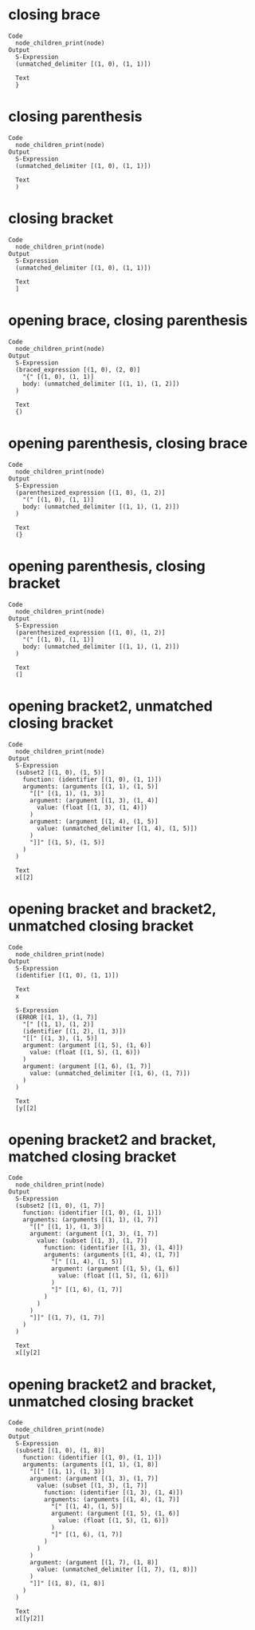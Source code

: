 # closing brace

    Code
      node_children_print(node)
    Output
      S-Expression
      (unmatched_delimiter [(1, 0), (1, 1)])
      
      Text
      }
      

# closing parenthesis

    Code
      node_children_print(node)
    Output
      S-Expression
      (unmatched_delimiter [(1, 0), (1, 1)])
      
      Text
      )
      

# closing bracket

    Code
      node_children_print(node)
    Output
      S-Expression
      (unmatched_delimiter [(1, 0), (1, 1)])
      
      Text
      ]
      

# opening brace, closing parenthesis

    Code
      node_children_print(node)
    Output
      S-Expression
      (braced_expression [(1, 0), (2, 0)]
        "{" [(1, 0), (1, 1)]
        body: (unmatched_delimiter [(1, 1), (1, 2)])
      )
      
      Text
      {)
      
      

# opening parenthesis, closing brace

    Code
      node_children_print(node)
    Output
      S-Expression
      (parenthesized_expression [(1, 0), (1, 2)]
        "(" [(1, 0), (1, 1)]
        body: (unmatched_delimiter [(1, 1), (1, 2)])
      )
      
      Text
      (}
      

# opening parenthesis, closing bracket

    Code
      node_children_print(node)
    Output
      S-Expression
      (parenthesized_expression [(1, 0), (1, 2)]
        "(" [(1, 0), (1, 1)]
        body: (unmatched_delimiter [(1, 1), (1, 2)])
      )
      
      Text
      (]
      

# opening bracket2, unmatched closing bracket

    Code
      node_children_print(node)
    Output
      S-Expression
      (subset2 [(1, 0), (1, 5)]
        function: (identifier [(1, 0), (1, 1)])
        arguments: (arguments [(1, 1), (1, 5)]
          "[[" [(1, 1), (1, 3)]
          argument: (argument [(1, 3), (1, 4)]
            value: (float [(1, 3), (1, 4)])
          )
          argument: (argument [(1, 4), (1, 5)]
            value: (unmatched_delimiter [(1, 4), (1, 5)])
          )
          "]]" [(1, 5), (1, 5)]
        )
      )
      
      Text
      x[[2]
      

# opening bracket and bracket2, unmatched closing bracket

    Code
      node_children_print(node)
    Output
      S-Expression
      (identifier [(1, 0), (1, 1)])
      
      Text
      x
      
      S-Expression
      (ERROR [(1, 1), (1, 7)]
        "[" [(1, 1), (1, 2)]
        (identifier [(1, 2), (1, 3)])
        "[[" [(1, 3), (1, 5)]
        argument: (argument [(1, 5), (1, 6)]
          value: (float [(1, 5), (1, 6)])
        )
        argument: (argument [(1, 6), (1, 7)]
          value: (unmatched_delimiter [(1, 6), (1, 7)])
        )
      )
      
      Text
      [y[[2]
      

# opening bracket2 and bracket, matched closing bracket

    Code
      node_children_print(node)
    Output
      S-Expression
      (subset2 [(1, 0), (1, 7)]
        function: (identifier [(1, 0), (1, 1)])
        arguments: (arguments [(1, 1), (1, 7)]
          "[[" [(1, 1), (1, 3)]
          argument: (argument [(1, 3), (1, 7)]
            value: (subset [(1, 3), (1, 7)]
              function: (identifier [(1, 3), (1, 4)])
              arguments: (arguments [(1, 4), (1, 7)]
                "[" [(1, 4), (1, 5)]
                argument: (argument [(1, 5), (1, 6)]
                  value: (float [(1, 5), (1, 6)])
                )
                "]" [(1, 6), (1, 7)]
              )
            )
          )
          "]]" [(1, 7), (1, 7)]
        )
      )
      
      Text
      x[[y[2]
      

# opening bracket2 and bracket, unmatched closing bracket

    Code
      node_children_print(node)
    Output
      S-Expression
      (subset2 [(1, 0), (1, 8)]
        function: (identifier [(1, 0), (1, 1)])
        arguments: (arguments [(1, 1), (1, 8)]
          "[[" [(1, 1), (1, 3)]
          argument: (argument [(1, 3), (1, 7)]
            value: (subset [(1, 3), (1, 7)]
              function: (identifier [(1, 3), (1, 4)])
              arguments: (arguments [(1, 4), (1, 7)]
                "[" [(1, 4), (1, 5)]
                argument: (argument [(1, 5), (1, 6)]
                  value: (float [(1, 5), (1, 6)])
                )
                "]" [(1, 6), (1, 7)]
              )
            )
          )
          argument: (argument [(1, 7), (1, 8)]
            value: (unmatched_delimiter [(1, 7), (1, 8)])
          )
          "]]" [(1, 8), (1, 8)]
        )
      )
      
      Text
      x[[y[2]]
      

